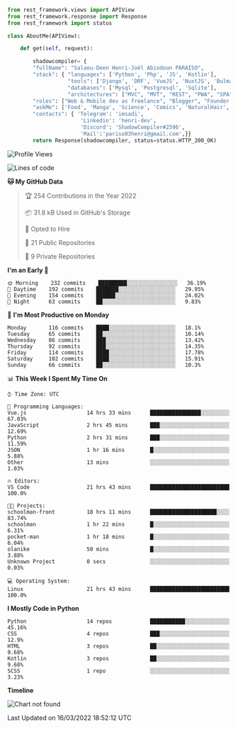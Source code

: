 ###
```python
from rest_framework.views import APIView
from rest_framework.response import Response
from rest_framework import status

class AboutMe(APIView):

    def get(self, request):

        shadowcompiler= {
        "fullName": "Salaou-Deen Henri-Joël Abiodoun PARAISO",
        "stack": { "languages": ['Python', 'Php', 'JS', 'Kotlin'],
                   "tools": ['Django', 'DRF', 'VueJS', 'NuxtJS', 'Bulma', 'Beufy'],
                   "databases": ['Mysql', 'Postgresql', 'Sqlite'],
                   "architectures": ["MVC", "MVT", "REST", "PWA", "SPA"]},        
        "roles": ["Web & Mobile dev as freelance", "Blogger", "Founder at @henrid3v", "Mentor"],
        "askMe": ['Food', 'Manga', 'Science', 'Comics', 'NaturalHair', 'Photography', 'Tech', 'Programming'],
        "contacts": { 'Telegram': 'imsadi',
                       'Linkedin': 'henri-dev',
                       'Discord': 'ShadowCompiler#2596',
                       'Mail':'pariso03henri@gmail.com',}}
        return Response(shadowcompiler, status=status.HTTP_200_OK)

```                    

<!--START_SECTION:waka-->
![Profile Views](http://img.shields.io/badge/Profile%20Views-7-blue)

![Lines of code](https://img.shields.io/badge/From%20Hello%20World%20I%27ve%20Written--2%20Thousand%20lines%20of%20code-blue)

**🐱 My GitHub Data** 

> 🏆 254 Contributions in the Year 2022
 > 
> 📦 31.8 kB Used in GitHub's Storage 
 > 
> 💼 Opted to Hire
 > 
> 📜 21 Public Repositories 
 > 
> 🔑 9 Private Repositories  
 > 
**I'm an Early 🐤** 

```text
🌞 Morning    232 commits    █████████░░░░░░░░░░░░░░░░   36.19% 
🌆 Daytime    192 commits    ███████░░░░░░░░░░░░░░░░░░   29.95% 
🌃 Evening    154 commits    ██████░░░░░░░░░░░░░░░░░░░   24.02% 
🌙 Night      63 commits     ██░░░░░░░░░░░░░░░░░░░░░░░   9.83%

```
📅 **I'm Most Productive on Monday** 

```text
Monday       116 commits    ████░░░░░░░░░░░░░░░░░░░░░   18.1% 
Tuesday      65 commits     ██░░░░░░░░░░░░░░░░░░░░░░░   10.14% 
Wednesday    86 commits     ███░░░░░░░░░░░░░░░░░░░░░░   13.42% 
Thursday     92 commits     ███░░░░░░░░░░░░░░░░░░░░░░   14.35% 
Friday       114 commits    ████░░░░░░░░░░░░░░░░░░░░░   17.78% 
Saturday     102 commits    ████░░░░░░░░░░░░░░░░░░░░░   15.91% 
Sunday       66 commits     ██░░░░░░░░░░░░░░░░░░░░░░░   10.3%

```


📊 **This Week I Spent My Time On** 

```text
⌚︎ Time Zone: UTC

💬 Programming Languages: 
Vue.js                   14 hrs 33 mins      ████████████████░░░░░░░░░   67.03% 
JavaScript               2 hrs 45 mins       ███░░░░░░░░░░░░░░░░░░░░░░   12.69% 
Python                   2 hrs 31 mins       ███░░░░░░░░░░░░░░░░░░░░░░   11.59% 
JSON                     1 hr 16 mins        █░░░░░░░░░░░░░░░░░░░░░░░░   5.88% 
Other                    13 mins             ░░░░░░░░░░░░░░░░░░░░░░░░░   1.03%

🔥 Editors: 
VS Code                  21 hrs 43 mins      █████████████████████████   100.0%

🐱‍💻 Projects: 
schoolman-front          18 hrs 11 mins      █████████████████████░░░░   83.74% 
schoolman                1 hr 22 mins        █░░░░░░░░░░░░░░░░░░░░░░░░   6.31% 
pocket-man               1 hr 18 mins        █░░░░░░░░░░░░░░░░░░░░░░░░   6.04% 
olanike                  50 mins             █░░░░░░░░░░░░░░░░░░░░░░░░   3.88% 
Unknown Project          0 secs              ░░░░░░░░░░░░░░░░░░░░░░░░░   0.03%

💻 Operating System: 
Linux                    21 hrs 43 mins      █████████████████████████   100.0%

```

**I Mostly Code in Python** 

```text
Python                   14 repos            ███████████░░░░░░░░░░░░░░   45.16% 
CSS                      4 repos             ███░░░░░░░░░░░░░░░░░░░░░░   12.9% 
HTML                     3 repos             ██░░░░░░░░░░░░░░░░░░░░░░░   9.68% 
Kotlin                   3 repos             ██░░░░░░░░░░░░░░░░░░░░░░░   9.68% 
SCSS                     1 repo              ░░░░░░░░░░░░░░░░░░░░░░░░░   3.23%

```


**Timeline**

![Chart not found](https://raw.githubusercontent.com/shadowcompiler/shadowcompiler/main/charts/bar_graph.png) 


 Last Updated on 16/03/2022 18:52:12 UTC
<!--END_SECTION:waka-->

